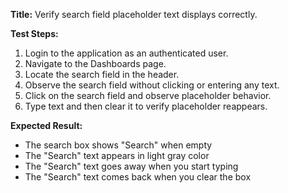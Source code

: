 **Title:** Verify search field placeholder text displays correctly.

**Test Steps:**
1. Login to the application as an authenticated user.
2. Navigate to the Dashboards page.
3. Locate the search field in the header.
4. Observe the search field without clicking or entering any text.
5. Click on the search field and observe placeholder behavior.
6. Type text and then clear it to verify placeholder reappears.

**Expected Result:**
- The search box shows "Search" when empty
- The "Search" text appears in light gray color
- The "Search" text goes away when you start typing
- The "Search" text comes back when you clear the box